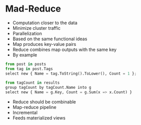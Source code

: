 # Mad-Reduce

* Computation closer to the data
* Minimize cluster traffic
* Parallelization
* Based on the same functional ideas
* Map produces key-value pairs
* Reduce combines map outputs with the same key
* By example

```python
from post in posts
from tag in post.Tags
select new { Name = tag.ToString().ToLower(), Count = 1 };
 
from tagCount in results
group tagCount by tagCount.Name into g
select new { Name = g.Key, Count = g.Sum(x => x.Count) }
```

* Reduce should be combinable
* Map-reduce pipeline
* Incremental
* Feeds materialized views
